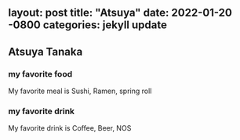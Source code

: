 layout: post
title:  "Atsuya"
date:   2022-01-20  -0800
categories: jekyll update
---
## Atsuya Tanaka ##
### my favorite food ###
My favorite meal is Sushi, Ramen, spring roll
### my favorite drink ###
My favorite drink is Coffee, Beer, NOS



[jekyll-docs]: https://jekyllrb.com/docs/home
[jekyll-gh]:   https://github.com/jekyll/jekyll
[jekyll-talk]: https://talk.jekyllrb.com/
